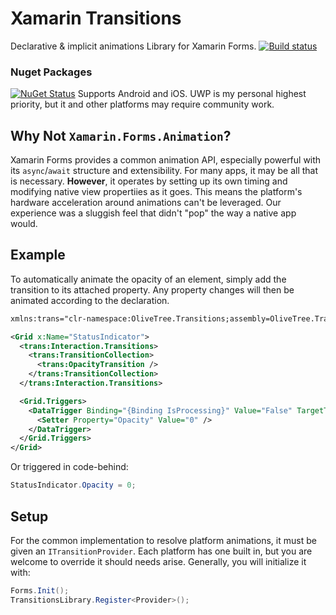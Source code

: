# Xamarin Transitions
Declarative & implicit animations Library for Xamarin Forms. [![Build status](https://ci.appveyor.com/api/projects/status/7lfhk01r687406dh?svg=true)](https://ci.appveyor.com/project/adamhewitt627/xamarin-transitions)

### Nuget Packages
[![NuGet Status](http://img.shields.io/nuget/v/OliveTree.Transitions.svg?style=flat)](https://www.nuget.org/packages/OliveTree.Transitions/)
Supports Android and iOS. UWP is my personal highest priority, but it and other platforms may require community work.

## Why Not `Xamarin.Forms.Animation`?
Xamarin Forms provides a common animation API, especially powerful with its `async`/`await` structure and extensibility. For many apps, it may be all that is necessary. **However**, it operates by setting up its own timing and modifying native view propertiies as it goes. This means the platform's hardware acceleration around animations can't be leveraged. Our experience was a sluggish feel that didn't "pop" the way a native app would.

## Example
To automatically animate the opacity of an element, simply add the transition to its attached property. Any property changes will then be animated according to the declaration.

```XML
xmlns:trans="clr-namespace:OliveTree.Transitions;assembly=OliveTree.Transitions"

<Grid x:Name="StatusIndicator">
  <trans:Interaction.Transitions>
    <trans:TransitionCollection>
      <trans:OpacityTransition />
    </trans:TransitionCollection>
  </trans:Interaction.Transitions>

  <Grid.Triggers>
    <DataTrigger Binding="{Binding IsProcessing}" Value="False" TargetType="Grid" >
      <Setter Property="Opacity" Value="0" />
    </DataTrigger>
  </Grid.Triggers>
</Grid>
```

Or triggered in code-behind:
```C#
StatusIndicator.Opacity = 0;
```

## Setup
For the common implementation to resolve platform animations, it must be given an `ITransitionProvider`. Each platform has one built in, but you are welcome to override it should needs arise. Generally, you will initialize it with:
```C#
Forms.Init();
TransitionsLibrary.Register<Provider>();
```

